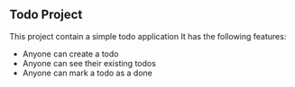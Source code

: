 ## Todo Project

This project contain a simple todo application
It has the following features:

- Anyone can create a todo
- Anyone can see their existing todos
- Anyone can mark a todo as a done

